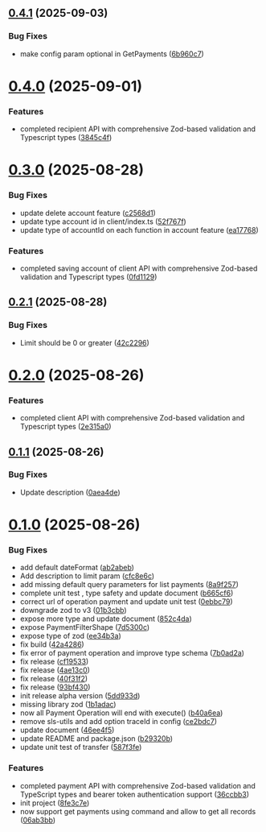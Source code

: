 ## [0.4.1](https://github.com/mbanq/core-sdk-js/compare/v0.4.0...v0.4.1) (2025-09-03)


### Bug Fixes

* make config param optional in GetPayments ([6b960c7](https://github.com/mbanq/core-sdk-js/commit/6b960c78a39db5cc039a5444c87b3cfd0b7eeaf3))

# [0.4.0](https://github.com/mbanq/core-sdk-js/compare/v0.3.0...v0.4.0) (2025-09-01)


### Features

* completed recipient API with comprehensive Zod-based validation and Typescript types ([3845c4f](https://github.com/mbanq/core-sdk-js/commit/3845c4fd9a9e43f70459e8cc4580ace8695d8bb7))

# [0.3.0](https://github.com/mbanq/core-sdk-js/compare/v0.2.1...v0.3.0) (2025-08-28)


### Bug Fixes

* update delete account feature ([c2568d1](https://github.com/mbanq/core-sdk-js/commit/c2568d1f2b75ddb47e63444e2f1825f3b27b0021))
* update type account id in client/index.ts ([52f767f](https://github.com/mbanq/core-sdk-js/commit/52f767fe1bcdd31ab44aac7dc346f971d6ee9f3f))
* update type of accountId on each function in account feature ([ea17768](https://github.com/mbanq/core-sdk-js/commit/ea177684972e280aeacf800b01bc70f56743cafc))


### Features

* completed saving account of client API with comprehensive Zod-based validation and Typescript types ([0fd1129](https://github.com/mbanq/core-sdk-js/commit/0fd1129c6a264360b2d923d69644ec706ec87762))

## [0.2.1](https://github.com/mbanq/core-sdk-js/compare/v0.2.0...v0.2.1) (2025-08-28)


### Bug Fixes

* Limit should be 0 or greater ([42c2296](https://github.com/mbanq/core-sdk-js/commit/42c22963959f392917b46eb14df68dfdb709bd59))

# [0.2.0](https://github.com/mbanq/core-sdk-js/compare/v0.1.1...v0.2.0) (2025-08-26)


### Features

* completed client API with comprehensive Zod-based validation and Typescript types ([2e315a0](https://github.com/mbanq/core-sdk-js/commit/2e315a073100ea2e9f94bcd524dff4f9551ccf2f))

## [0.1.1](https://github.com/mbanq/core-sdk-js/compare/v0.1.0...v0.1.1) (2025-08-26)


### Bug Fixes

* Update description ([0aea4de](https://github.com/mbanq/core-sdk-js/commit/0aea4dec36e396d37b111cc5b7e057df8bac853d))

# [0.1.0](https://github.com/mbanq/core-sdk-js/compare/v0.0.0...v0.1.0) (2025-08-26)


### Bug Fixes

* add default dateFormat ([ab2abeb](https://github.com/mbanq/core-sdk-js/commit/ab2abebb453793a60c856692b1fdb1bb144123a7))
* Add description to limit param ([cfc8e6c](https://github.com/mbanq/core-sdk-js/commit/cfc8e6c7a0fbf08f0a4f3a30be2d32e29d821b02))
* add missing default query parameters for list payments ([8a9f257](https://github.com/mbanq/core-sdk-js/commit/8a9f257b4c4987d859ee090fb264b1986e6eea6a))
* complete unit test , type safety and update document ([b665cf6](https://github.com/mbanq/core-sdk-js/commit/b665cf6863b02b14141186a96c9b303f5e4d2bf8))
* correct url of operation payment and update unit test ([0ebbc79](https://github.com/mbanq/core-sdk-js/commit/0ebbc7919687ff6e8c82cd82248ee31a2850a0cb))
* downgrade zod to v3 ([01b3cbb](https://github.com/mbanq/core-sdk-js/commit/01b3cbb21a571fdbcf5d0e08fbe95d5df00845f8))
* expose more type and update document ([852c4da](https://github.com/mbanq/core-sdk-js/commit/852c4dacfa9ccfb9de7e4f5f31b070bbc070203e))
* expose PaymentFilterShape ([7d5300c](https://github.com/mbanq/core-sdk-js/commit/7d5300ca95e82d4b0cc5854ca535bcc7b1ba7be0))
* expose type of zod ([ee34b3a](https://github.com/mbanq/core-sdk-js/commit/ee34b3ab2638fd57b7209bffb59ec16837d4608c))
* fix build ([42a4286](https://github.com/mbanq/core-sdk-js/commit/42a42865f9688f595e80b8583086957060f4dd71))
* fix error of payment operation and improve type schema ([7b0ad2a](https://github.com/mbanq/core-sdk-js/commit/7b0ad2ac7e6eac274e52806327c7e9e047887e37))
* fix release ([cf19533](https://github.com/mbanq/core-sdk-js/commit/cf195337dcb8ac4a8c3e1781f1a52f11f54793e5))
* fix release ([4ae13c0](https://github.com/mbanq/core-sdk-js/commit/4ae13c063ac85f937be8008acbcd3aad7749177e))
* fix release ([40f31f2](https://github.com/mbanq/core-sdk-js/commit/40f31f290bcd91ed5c97e5fc62ff02bde0147f0f))
* fix release ([93bf430](https://github.com/mbanq/core-sdk-js/commit/93bf4300e3edd577364b8ad99407c63354a9ae1d))
* init release alpha version ([5dd933d](https://github.com/mbanq/core-sdk-js/commit/5dd933d1b93bfa294f96a29c2ec64d55feb78d21))
* missing library zod ([1b1adac](https://github.com/mbanq/core-sdk-js/commit/1b1adac166a06aab0524d45e4fb1e8096e5ada54))
* now all Payment Operation will end with execute() ([b40a6ea](https://github.com/mbanq/core-sdk-js/commit/b40a6ead9ba283f68959028560b98e31f2f283e5))
* remove sls-utils and add option traceId in config ([ce2bdc7](https://github.com/mbanq/core-sdk-js/commit/ce2bdc785b2ee965e41c97c195379d5171e08635))
* update document ([46ee4f5](https://github.com/mbanq/core-sdk-js/commit/46ee4f5d23ac52ef935926c366f9a5a04b0ddffd))
* update README and package.json ([b29320b](https://github.com/mbanq/core-sdk-js/commit/b29320bb19610fd86697aad813dc1cc0b2836293))
* update unit test of transfer ([587f3fe](https://github.com/mbanq/core-sdk-js/commit/587f3fe97d292687a5f5af860663d6295bdd019b))


### Features

* completed payment API with comprehensive Zod-based validation and TypeScript types and bearer token authentication support ([36ccbb3](https://github.com/mbanq/core-sdk-js/commit/36ccbb3708dc8f90d1c318836c5cc47caf55f857))
* init project ([8fe3c7e](https://github.com/mbanq/core-sdk-js/commit/8fe3c7ef915ffa5a2895f564aa474a9b45b828c6))
* now support get payments using command and allow to get all records ([06ab3bb](https://github.com/mbanq/core-sdk-js/commit/06ab3bbd6a71cf8f00b8008e76b7f666f3073bb5))

